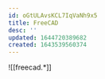 ```yaml
---
id: oGtULAvsKCL7IqVaNh9x5
title: FreeCAD
desc: ''
updated: 1644720389682
created: 1643539560374
---
```


![[freecad.*]]
